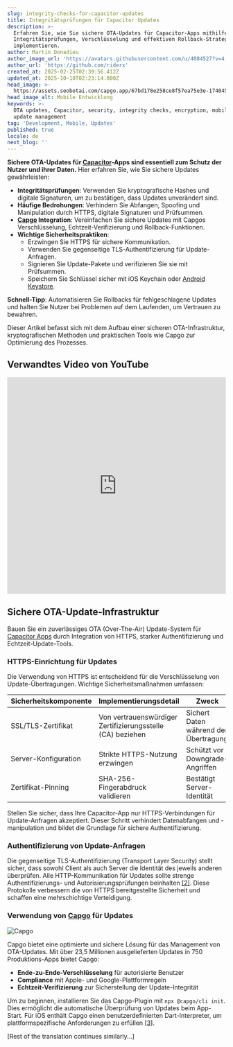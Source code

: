 ```yaml
---
slug: integrity-checks-for-capacitor-updates
title: Integritätsprüfungen für Capacitor Updates
description: >-
  Erfahren Sie, wie Sie sichere OTA-Updates für Capacitor-Apps mithilfe von
  Integritätsprüfungen, Verschlüsselung und effektiven Rollback-Strategien
  implementieren.
author: Martin Donadieu
author_image_url: 'https://avatars.githubusercontent.com/u/4084527?v=4'
author_url: 'https://github.com/riderx'
created_at: 2025-02-25T02:39:56.412Z
updated_at: 2025-10-10T02:23:14.000Z
head_image: >-
  https://assets.seobotai.com/capgo.app/67bd178e258ce8f57ea75e3e-1740451235493.jpg
head_image_alt: Mobile Entwicklung
keywords: >-
  OTA updates, Capacitor, security, integrity checks, encryption, mobile apps,
  update management
tag: 'Development, Mobile, Updates'
published: true
locale: de
next_blog: ''
---
```

**Sichere OTA-Updates für [Capacitor](https://capacitorjs.com/)-Apps sind essentiell zum Schutz der Nutzer und ihrer Daten.** Hier erfahren Sie, wie Sie sichere Updates gewährleisten:

-   **Integritätsprüfungen**: Verwenden Sie kryptografische Hashes und digitale Signaturen, um zu bestätigen, dass Updates unverändert sind.
-   **Häufige Bedrohungen**: Verhindern Sie Abfangen, Spoofing und Manipulation durch HTTPS, digitale Signaturen und Prüfsummen.
-   **[Capgo](https://capgo.app/) Integration**: Vereinfachen Sie sichere Updates mit Capgos Verschlüsselung, Echtzeit-Verifizierung und Rollback-Funktionen.
-   **Wichtige Sicherheitspraktiken**:
    -   Erzwingen Sie HTTPS für sichere Kommunikation.
    -   Verwenden Sie gegenseitige TLS-Authentifizierung für Update-Anfragen.
    -   Signieren Sie Update-Pakete und verifizieren Sie sie mit Prüfsummen.
    -   Speichern Sie Schlüssel sicher mit iOS Keychain oder [Android Keystore](https://developer.android.com/privacy-and-security/keystore).

**Schnell-Tipp**: Automatisieren Sie Rollbacks für fehlgeschlagene Updates und halten Sie Nutzer bei Problemen auf dem Laufenden, um Vertrauen zu bewahren.

Dieser Artikel befasst sich mit dem Aufbau einer sicheren OTA-Infrastruktur, kryptografischen Methoden und praktischen Tools wie Capgo zur Optimierung des Prozesses.

## Verwandtes Video von YouTube

<iframe src="https://www.youtube.com/embed/z7nqbCQQBp8" aria-label="YouTube video player" frameborder="0" allow="accelerometer; autoplay; clipboard-write; encrypted-media; gyroscope; picture-in-picture; web-share" referrerpolicy="strict-origin-when-cross-origin" style="width: 100%; height: 500px;" allowfullscreen></iframe>

## Sichere OTA-Update-Infrastruktur

Bauen Sie ein zuverlässiges OTA (Over-The-Air) Update-System für [Capacitor Apps](https://capgo.app/blog/capacitor-comprehensive-guide/) durch Integration von HTTPS, starker Authentifizierung und Echtzeit-Update-Tools.

### HTTPS-Einrichtung für Updates

Die Verwendung von HTTPS ist entscheidend für die Verschlüsselung von Update-Übertragungen. Wichtige Sicherheitsmaßnahmen umfassen:

| Sicherheitskomponente | Implementierungsdetail | Zweck |
| --- | --- | --- |
| SSL/TLS-Zertifikat | Von vertrauenswürdiger Zertifizierungsstelle (CA) beziehen | Sichert Daten während der Übertragung |
| Server-Konfiguration | Strikte HTTPS-Nutzung erzwingen | Schützt vor Downgrade-Angriffen |
| Zertifikat-Pinning | SHA-256-Fingerabdruck validieren | Bestätigt Server-Identität |

Stellen Sie sicher, dass Ihre Capacitor-App nur HTTPS-Verbindungen für Update-Anfragen akzeptiert. Dieser Schritt verhindert Datenabfangen und -manipulation und bildet die Grundlage für sichere Authentifizierung.

### Authentifizierung von Update-Anfragen

Die gegenseitige TLS-Authentifizierung (Transport Layer Security) stellt sicher, dass sowohl Client als auch Server die Identität des jeweils anderen überprüfen. Alle HTTP-Kommunikation für Updates sollte strenge Authentifizierungs- und Autorisierungsprüfungen beinhalten [\[2\]](https://docs.aws.amazon.com/freertos/latest/userguide/dev-guide-ota-security.html). Diese Protokolle verbessern die von HTTPS bereitgestellte Sicherheit und schaffen eine mehrschichtige Verteidigung.

### Verwendung von [Capgo](https://capgo.app/) für Updates

![Capgo](https://mars-images.imgix.net/seobot/screenshots/capgo.app-26aea05b7e2e737b790a9becb40f7bc5-2025-02-25.jpg?auto=compress)

Capgo bietet eine optimierte und sichere Lösung für das Management von OTA-Updates. Mit über 23,5 Millionen ausgelieferten Updates in 750 Produktions-Apps bietet Capgo:

-   **Ende-zu-Ende-Verschlüsselung** für autorisierte Benutzer
-   **Compliance** mit Apple- und Google-Plattformregeln
-   **Echtzeit-Verifizierung** zur Sicherstellung der Update-Integrität

Um zu beginnen, installieren Sie das Capgo-Plugin mit `npx @capgo/cli init`. Dies ermöglicht die automatische Überprüfung von Updates beim App-Start. Für iOS enthält Capgo einen benutzerdefinierten Dart-Interpreter, um plattformspezifische Anforderungen zu erfüllen [\[3\]](https://capgo.app/docs/faq/).

[Rest of the translation continues similarly...]

